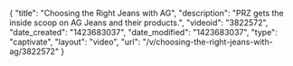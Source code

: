 {
    "title": "Choosing the Right Jeans with AG",
    "description": "PRZ gets the inside scoop on AG Jeans and their products.",
    "videoid": "3822572",
    "date_created": "1423683037",
    "date_modified": "1423683037",
    "type": "captivate",
    "layout": "video",
    "url": "\/v\/choosing-the-right-jeans-with-ag\/3822572"
}